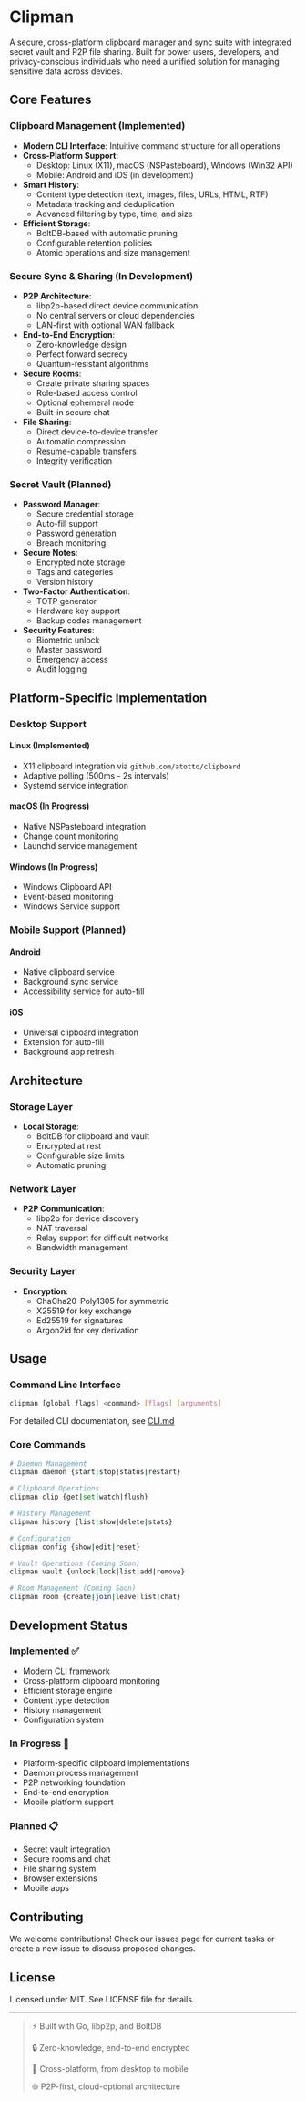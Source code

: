 # Clipman

A secure, cross-platform clipboard manager and sync suite with integrated secret vault and P2P file sharing. Built for power users, developers, and privacy-conscious individuals who need a unified solution for managing sensitive data across devices.

## Core Features

### Clipboard Management (Implemented)
* **Modern CLI Interface**: Intuitive command structure for all operations
* **Cross-Platform Support**: 
  - Desktop: Linux (X11), macOS (NSPasteboard), Windows (Win32 API)
  - Mobile: Android and iOS (in development)
* **Smart History**: 
  - Content type detection (text, images, files, URLs, HTML, RTF)
  - Metadata tracking and deduplication
  - Advanced filtering by type, time, and size
* **Efficient Storage**: 
  - BoltDB-based with automatic pruning
  - Configurable retention policies
  - Atomic operations and size management

### Secure Sync & Sharing (In Development)
* **P2P Architecture**:
  - libp2p-based direct device communication
  - No central servers or cloud dependencies
  - LAN-first with optional WAN fallback
* **End-to-End Encryption**:
  - Zero-knowledge design
  - Perfect forward secrecy
  - Quantum-resistant algorithms
* **Secure Rooms**:
  - Create private sharing spaces
  - Role-based access control
  - Optional ephemeral mode
  - Built-in secure chat
* **File Sharing**:
  - Direct device-to-device transfer
  - Automatic compression
  - Resume-capable transfers
  - Integrity verification

### Secret Vault (Planned)
* **Password Manager**:
  - Secure credential storage
  - Auto-fill support
  - Password generation
  - Breach monitoring
* **Secure Notes**:
  - Encrypted note storage
  - Tags and categories
  - Version history
* **Two-Factor Authentication**:
  - TOTP generator
  - Hardware key support
  - Backup codes management
* **Security Features**:
  - Biometric unlock
  - Master password
  - Emergency access
  - Audit logging

## Platform-Specific Implementation

### Desktop Support
#### Linux (Implemented)
* X11 clipboard integration via `github.com/atotto/clipboard`
* Adaptive polling (500ms - 2s intervals)
* Systemd service integration

#### macOS (In Progress)
* Native NSPasteboard integration
* Change count monitoring
* Launchd service management

#### Windows (In Progress)
* Windows Clipboard API
* Event-based monitoring
* Windows Service support

### Mobile Support (Planned)
#### Android
* Native clipboard service
* Background sync service
* Accessibility service for auto-fill

#### iOS
* Universal clipboard integration
* Extension for auto-fill
* Background app refresh

## Architecture

### Storage Layer
* **Local Storage**:
  - BoltDB for clipboard and vault
  - Encrypted at rest
  - Configurable size limits
  - Automatic pruning

### Network Layer
* **P2P Communication**:
  - libp2p for device discovery
  - NAT traversal
  - Relay support for difficult networks
  - Bandwidth management

### Security Layer
* **Encryption**:
  - ChaCha20-Poly1305 for symmetric
  - X25519 for key exchange
  - Ed25519 for signatures
  - Argon2id for key derivation

## Usage

### Command Line Interface
```bash
clipman [global flags] <command> [flags] [arguments]
```

For detailed CLI documentation, see [CLI.md](docs/CLI.md)

### Core Commands
```bash
# Daemon Management
clipman daemon {start|stop|status|restart}

# Clipboard Operations
clipman clip {get|set|watch|flush}

# History Management
clipman history {list|show|delete|stats}

# Configuration
clipman config {show|edit|reset}

# Vault Operations (Coming Soon)
clipman vault {unlock|lock|list|add|remove}

# Room Management (Coming Soon)
clipman room {create|join|leave|list|chat}
```

## Development Status

### Implemented ✅
- Modern CLI framework
- Cross-platform clipboard monitoring
- Efficient storage engine
- Content type detection
- History management
- Configuration system

### In Progress 🔄
- Platform-specific clipboard implementations
- Daemon process management
- P2P networking foundation
- End-to-end encryption
- Mobile platform support

### Planned 📋
- Secret vault integration
- Secure rooms and chat
- File sharing system
- Browser extensions
- Mobile apps

## Contributing

We welcome contributions! Check our issues page for current tasks or create a new issue to discuss proposed changes.

## License

Licensed under MIT. See LICENSE file for details.

---

> ⚡ Built with Go, libp2p, and BoltDB
> 
> 🔒 Zero-knowledge, end-to-end encrypted
> 
> 📱 Cross-platform, from desktop to mobile
> 
> 🌐 P2P-first, cloud-optional architecture
